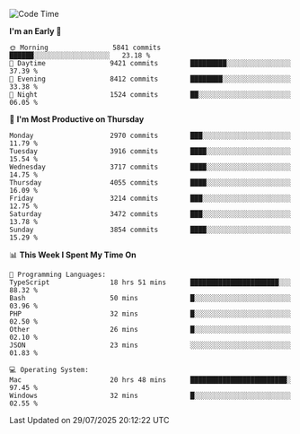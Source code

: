 <!--START_SECTION:waka-->
![Code Time](http://img.shields.io/badge/Code%20Time-5%2C251%20hrs%2044%20mins-blue)

**I'm an Early 🐤** 

```text
🌞 Morning                5841 commits        ██████░░░░░░░░░░░░░░░░░░░   23.18 % 
🌆 Daytime                9421 commits        █████████░░░░░░░░░░░░░░░░   37.39 % 
🌃 Evening                8412 commits        ████████░░░░░░░░░░░░░░░░░   33.38 % 
🌙 Night                  1524 commits        ██░░░░░░░░░░░░░░░░░░░░░░░   06.05 % 
```
📅 **I'm Most Productive on Thursday** 

```text
Monday                   2970 commits        ███░░░░░░░░░░░░░░░░░░░░░░   11.79 % 
Tuesday                  3916 commits        ████░░░░░░░░░░░░░░░░░░░░░   15.54 % 
Wednesday                3717 commits        ████░░░░░░░░░░░░░░░░░░░░░   14.75 % 
Thursday                 4055 commits        ████░░░░░░░░░░░░░░░░░░░░░   16.09 % 
Friday                   3214 commits        ███░░░░░░░░░░░░░░░░░░░░░░   12.75 % 
Saturday                 3472 commits        ███░░░░░░░░░░░░░░░░░░░░░░   13.78 % 
Sunday                   3854 commits        ████░░░░░░░░░░░░░░░░░░░░░   15.29 % 
```


📊 **This Week I Spent My Time On** 

```text
💬 Programming Languages: 
TypeScript               18 hrs 51 mins      ██████████████████████░░░   88.32 % 
Bash                     50 mins             █░░░░░░░░░░░░░░░░░░░░░░░░   03.96 % 
PHP                      32 mins             █░░░░░░░░░░░░░░░░░░░░░░░░   02.50 % 
Other                    26 mins             █░░░░░░░░░░░░░░░░░░░░░░░░   02.10 % 
JSON                     23 mins             ░░░░░░░░░░░░░░░░░░░░░░░░░   01.83 % 

💻 Operating System: 
Mac                      20 hrs 48 mins      ████████████████████████░   97.45 % 
Windows                  32 mins             █░░░░░░░░░░░░░░░░░░░░░░░░   02.55 % 
```


 Last Updated on 29/07/2025 20:12:22 UTC
<!--END_SECTION:waka-->

